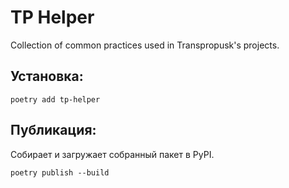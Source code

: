 # TP Helper

Collection of common practices used in Transpropusk's projects.

## Установка:
`poetry add tp-helper`

## Публикация:
Собирает и загружает собранный пакет в PyPI.

`poetry publish --build`